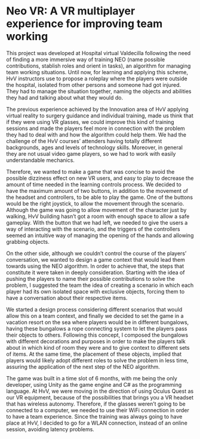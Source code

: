 # Neo VR: A VR multiplayer experience for improving team working

This project was developed at Hospital virtual Valdecilla following the need of finding a more immersive way of training NEO (name possible contributions, stablish roles and orient in tasks), an algorithm for managing team working situations. Until now, for learning and applying this scheme, HvV instructors use to propose a roleplay where the players were outside the hospital, isolated from other persons and someone had got injured. They had to manage the situation together, naming the objects and abilities they had and talking about what they would do.

The previous experience achieved by the Innovation area of HvV applying virtual reality to surgery guidance and individual training, made us think that if they were using VR glasses, we could improve this kind of training sessions and made the players feel more in connection with the problem they had to deal with and how the algorithm could help them. We had the challenge of the HvV courses’ attenders having totally different backgrounds, ages and levels of technology skills. Moreover, in general they are not usual video game players, so we had to work with easily understandable mechanics. 

Therefore, we wanted to make a game that was concise to avoid the possible dizziness effect on new VR users, and easy to play to decrease the amount of time needed in the learning controls process. We decided to have the maximum amount of two buttons, in addition to the movement of the headset and controllers, to be able to play the game. One of the buttons would be the right joystick, to allow the movement through the scenario. Although the game was going to allow movement of the character just by walking, HvV building hasn’t got a room with enough space to allow a safe gameplay. With the button that we had left, we needed to give the users a way of interacting with the scenario, and the triggers of the controllers seemed an intuitive way of managing the opening of the hands and allowing grabbing objects.

On the other side, although we couldn’t control the course of the players’ conversation, we wanted to design a game context that would lead them towards using the NEO algorithm. In order to achieve that, the steps that constitute it were taken in deeply consideration. Starting with the idea of pushing the players to name their possible contributions to solve the problem, I suggested the team the idea of creating a scenario in which each player had its own isolated space with exclusive objects, forcing them to have a conversation about their respective items. 

We started a design process considering different scenarios that would allow this on a team context, and finally we decided to set the game in a vacation resort on the sea where players would be in different bungalows, having these bungalows a rope connecting system to let the players pass their objects to others. Following this concept, I composed the bungalows with different decorations and purposes in order to make the players talk about in which kind of room they were and to give context to different sets of items. At the same time, the placement of these objects, implied that players would likely adopt different roles to solve the problem in less time, assuring the application of the next step of the NEO algorithm.

The game was built in a time slot of 6 months, with me being the only developer, using Unity as the game engine and C# as the programming language. At HvV, we were moving in the direction of using Oculus Quest as our VR equipment, because of the possibilities that brings you a VR headset that has wireless autonomy. Therefore, if the glasses weren’t going to be connected to a computer, we needed to use their WiFi connection in order to have a team experience. Since the training was always going to have place at HvV, I decided to go for a WLAN connection, instead of an online session, avoiding latency problems.  

